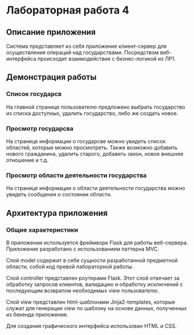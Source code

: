 # Лабораторная работа 4

## Описание приложения

Система представляет из себя приложение клиент-сервер для осуществления операций над государствами. Посредством веб-интерфейса происходит взаимодействие с бизнес-логикой из ЛР1. 


## Демонстрация работы

### Список государсв

На главной странице пользователю предложено выбрать государство из списка доступных, удалить государство, либо же создать новое.

### Просмотр государсва

На странице информации о государсве можно увидеть список областей, которые можно просмотреть.
Также возможно добавить нового гражданина, удалить старого, добавить закон, новое внешнее отношение и т.д.

### Просмотр области деятельности государства

На странице информации о области деятельности государства можно увидеть сообщения о состоянии области.

## Архитектура приложения

### Общие характеристики

В приложении используется фреймворк Flask для работы веб-сервера.
Приложение разработано с использованием паттерна MVC.

Слой model содержит в себе сущности разработанной предметной области, собой код превой лабораторной работы.

Слой controller представлен роутерами Flask. Этот слой отвечает за обработку запросов клиентов, валидацию и обработку исключений с последующим возвратом необходимых view пользователю.

Слой view представлен html-шаблонами Jinja2-templates, которые служат для генерации view по шаблону на основе данных, полученных из бекенда приложения.

Для создания графического интерфейса использован HTML и CSS.